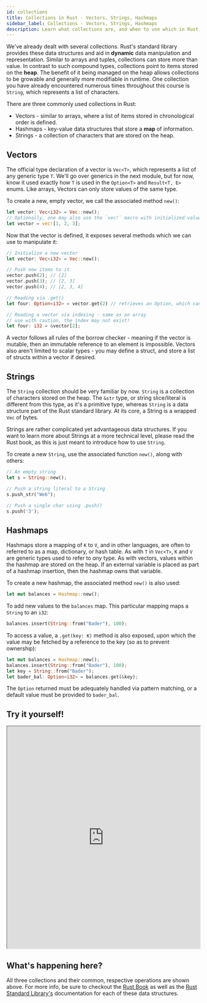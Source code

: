 ```yaml
---
id: collections
title: Collections in Rust - Vectors, Strings, Hashmaps
sidebar_label: Collections - Vectors, Strings, Hashmaps
description: Learn what collections are, and when to use which in Rust.
---
```


We've already dealt with several collections.  Rust's standard library provides these data structures and aid in **dynamic** data manipulation and representation.  Similar to arrays and tuples, collections can store more than value.  In contrast to such compound types, collections point to items stored on the **heap**.    The benefit of it being managed on the heap allows collections to be growable and generally more modifiable in runtime.  One collection you have already encountered numerous times throughout this course is `String`, which represents a list of characters.

There are three commonly used collections in Rust: 

- Vectors - similar to arrays, where a list of items stored in chronological order is defined.
- Hashmaps - key-value data structures that store a **map** of information.
- Strings - a collection of characters that are stored on the heap.

## Vectors

The official type declaration of a vector is `Vec<T>`, which represents a list of any generic type `T`.  We'll go over generics in the next module, but for now, know it used exactly how `T` is used in the `Option<T>` and `Result<T, E>` enums.  Like arrays, Vectors can only store values of the same type.

To create a new, empty vector, we call the associated method `new()`:

```rust
let vector: Vec<i32> = Vec::new();
// Optionally, one may also use the `vec!` macro with initialized values.  Type is inferred.
let vector = vec![1, 2, 3];
```

Now that the vector is defined, it exposes several methods which we can use to manipulate it:

```rust
// Initialize a new vector
let vector: Vec<i32> = Vec::new();

// Push new items to it
vector.push(2); // [2]
vector.push(3); // [2, 3]
vector.push(4); // [2, 3, 4]

// Reading via .get()
let four: Option<i32> = vector.get(2) // retrieves an Option, which can be pattern matched

// Reading a vector via indexing - same as an array
// use with caution, the index may not exist!
let four: i32 = &vector[2];
```

A vector follows all rules of the borrow checker - meaning if the vector is mutable, then an immutable reference to an element is impossible.  Vectors also aren't limited to scalar types - you may define a struct, and store a list of structs within a vector if desired.

## Strings

The `String` collection should be very familiar by now.  `String` is a collection of characters stored on the heap.  The `&str` type, or string slice/literal is different from this type, as it's a primitive type, whereas `String` is a data structure part of the Rust standard library.  At its core, a String is a wrapped `Vec` of bytes.  

Strings are rather complicated yet advantageous data structures.  If you want to learn more about Strings at a more technical level, please read the Rust book, as this is just meant to introduce how to use `String`.

To create a new `String`, use the associated function `new()`, along with others:

```rust
// An empty string
let s = String::new();

// Push a string literal to a String
s.push_str("Web");

// Push a single char using .push()
s.push('3');
```

## Hashmaps

Hashmaps store a mapping of `K` to `V`, and in other languages, are often to referred to as a map, dictionary, or hash table.  As with `T` in `Vec<T>`, `K` and `V` are generic types used to refer to *any* type.  As with vectors, values within the hashmap are stored on the heap.  If an external variable is placed as part of a hashmap insertion, then the hashmap owns that variable.

To create a new hashmap, the associated method `new()` is also used: 

```rust
let mut balances = Hashmap::new();
```

To add new values to the `balances` map.  This particular mapping maps a `String` to an `i32`:

```rust
balances.insert(String::from("Bader"), 100);
```

To access a value, a `.get(key: K)` method is also exposed, upon which the value may be fetched by a reference to the key (so as to prevent ownership):
```rust
let mut balances = Hashmap::new();
balances.insert(String::from("Bader"), 100);
let key = String::from("Bader");
let bader_bal: Option<i32> = balances.get(&key);
```

The `Option` returned must be adequately handled via pattern matching, or a default value must be provided to `bader_bal`.  

## Try it yourself!

<iframe width="100%" height="580" src="https://play.rust-lang.org/?version=stable&mode=debug&edition=2021&code=use+std%3A%3Acollections%3A%3AHashMap%3B%0A%0A%0Afn+main%28%29+%7B%0A%2F%2F+VECTORS%21%0A++++%2F%2F+Declare+a+new.+empty+vector%0A++++let+mut+vector%3A+Vec%3Ci32%3E+%3D+Vec%3A%3Anew%28%29%3B%0A++%0A++++%2F%2F+Add+new+elements+to+the+vector%0A++++vector.push%282%29%3B+%2F%2F+%5B2%5D%0A++++vector.push%283%29%3B+%2F%2F+%5B2%2C+3%5D%0A++++vector.push%284%29%3B+%2F%2F+%5B2%2C+3%2C+4%5D%0A++++%0A++++%2F%2F+Reading+via+.get%28%29%0A++++let+four%3A+Option%3C%26i32%3E+%3D+vector.get%282%29%3B+%2F%2F+retrieves+an+Option%2C+which+can+be+pattern+matched%0A++++%0A++++%2F%2F+Reading+a+vector+via+indexing+-+same+as+an+array%0A++++%2F%2F+use+with+caution%2C+the+index+may+not+exist%21%0A++++let+four%3A+%26i32+%3D+%26vector%5B2%5D%3B%0A++++%0A%0A%2F%2F+STRINGS%21%0A++++%2F%2F+An+empty+string%0A++++let+mut+s+%3D+String%3A%3Anew%28%29%3B%0A++++%2F%2F+Push+a+string+literal+to+a+String%0A++++s.push_str%28%22Web%22%29%3B%0A++++%2F%2F+Push+a+single+char+using+.push%28%29%0A++++s.push%28%273%27%29%3B%0A%0A%2F%2F+HASHMAPS%21%0A++++%2F%2F+An+empty+hashmap%0A++++let+mut+balances+%3D+HashMap%3A%3Anew%28%29%3B%0A++++%2F%2F+Insert+a+key%2C+value+type+of+String+-%3E+i32+%28a+name+to+balance%29%0A++++balances.insert%28String%3A%3Afrom%28%22Bader%22%29%2C+100%29%3B%0A++++%2F%2F+Create+a+key%2C+aka+a+String%0A++++let+key+%3D+String%3A%3Afrom%28%22Bader%22%29%3B%0A++++let+bader_bal%3A+Option%3C%26i32%3E+%3D+balances.get%28%26key%29%3B%0A%0A%7D%0A"></iframe>

## What's happening here?

All three collections and their common, respective operations are shown above.  For more info, be sure to checkout the [Rust Book](https://doc.rust-lang.org/book/ch08-00-common-collections.html) as well as the [Rust Standard Library's](https://doc.rust-lang.org/std/index.html) documentation for each of these data structures.
